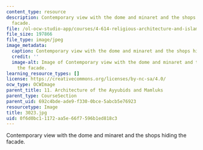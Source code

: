 ```yaml
---
content_type: resource
description: Contemporary view with the dome and minaret and the shops hiding the
  facade.
file: /ol-ocw-studio-app/courses/4-614-religious-architecture-and-islamic-cultures-fall-2002/0f6d0bc11172aa5e66f7596b1ed818c3_3023.jpg
file_size: 197866
file_type: image/jpeg
image_metadata:
  caption: Contemporary view with the dome and minaret and the shops hiding the facade.
  credit: ''
  image-alt: Image of Contemporary view with the dome and minaret and the shops hiding
    the facade.
learning_resource_types: []
license: https://creativecommons.org/licenses/by-nc-sa/4.0/
ocw_type: OCWImage
parent_title: 11. Architecture of the Ayyubids and Mamluks
parent_type: CourseSection
parent_uid: 692c4bde-ade9-f330-0bce-5abcb5e76923
resourcetype: Image
title: 3023.jpg
uid: 0f6d0bc1-1172-aa5e-66f7-596b1ed818c3
---
```

Contemporary view with the dome and minaret and the shops hiding the facade.